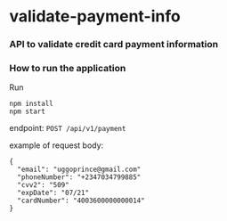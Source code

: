 # validate-payment-info
### API to validate credit card payment information




### How to run the application
Run
```
npm install
npm start
```

endpoint: `POST /api/v1/payment`

example of request body:
```
{ 
  "email": "uggoprince@gmail.com"
  "phoneNumber": "+2347034799885"
  "cvv2": "509"
  "expDate": "07/21"
  "cardNumber": "4003600000000014"
}
```
